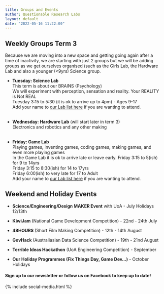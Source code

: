 ```yaml
---
title: Groups and Events
author: Questionable Research Labs
layout: default
date: "2022-05-16 11:22:00"
---
```


## Weekly Groups Term 3

Because we are moving into a new space and getting going again after a time of inactivity, we are starting with just 2 groups but we will be adding groups as we get ourselves organised (such as the Girls Lab, the Hardware Lab and also a younger (<9yrs) Science group. 


 - **Tuesday: Science Lab**<br>
   This term is about our BRAINS (Psychology)<br>
   We will experiment with perception, sensation and reality. Your REALITY is Not REAL<br>
   Tuesday 3:15 to 5:30 (it is ok to arrive up to 4pm) - Ages 9-17<br>
   Add your name to [our Lab list here](https://forms.gle/w5EKZRYk8T3MbXYEA) if you are wanting to attend.<br><br>

 - **Wednesday: Hardware Lab**  (will start later in term 3)<br>
   Electronics and robotics and any other making<br><br>

 - **Friday: Game Lab**<br>
   Playing games, inventing games, coding games, making games, and even more playing games<br>
   In the Game Lab it is ok to arrive late or leave early.
    Friday 3:15 to 5(ish) for 9 to 14yrs<br>
    Friday 3:15 to 8:30(ish) for 14 to 17yrs<br>
    Friday 6:00(ish) to very late for 17 to Adult<br>
    Add your name to [our Lab list here](https://forms.gle/DJCqr2UBv97StUHY8) if you are wanting to attend.<br>
    


## Weekend and Holiday Events

 - **Science/Engineering/Design MAKER Event** with UoA - July Holidays 12/13th 

 - **KiwiJam** (National Game Development Competition) - 22nd - 24th July

 - **48HOURS** (Short Film Making Competition) - 12th - 14th August

 - **GovHack** (Australiasian Data Science Competition) - 19th - 21nd August

 - **Terrible Ideas Hackathon** (UoA Engineering Competition) - September

  - **Our Holiday Programmes (Fix Things Day, Game Dev…)** - October Holidays


#### Sign up to our newsletter or follow us on Facebook to keep up to date!


{% include social-media.html %}
